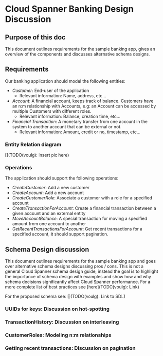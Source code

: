 # Cloud Spanner Banking Design Discussion

## Purpose of this doc
This document outlines requirements for the sample banking app, gives an
overview of the components and discusses alternative schema designs.

## Requirements

Our banking application should model the following entities:
- *Customer*: End-user of the application
  - Relevant information: Name, address, etc...
- *Account*: A financial account, keeps track of balance. Customers have an
  n:m relationship with Accounts, e.g: an Account can be accessed by multiple
  Customers with different roles.
  - Relevant information: Balance, creation time, etc...
- *Financial Transaction*: A monetary transfer from one account in the system
  to another account that can be external or not.
  - Relevant information: Amount, credit or no, timestamp, etc...

### Entity Relation diagram

[](TODO(voulg): Insert pic here)

### Operations
The application should support the following operations:
- *CreateCustomer*: Add a new customer
- *CreateAccount*: Add a new account
- *CreateCustomerRole*: Associate a customer with a role for a specified
  account
- *CreateTransactionForAccount*: Create a financial transaction between a given
  account and an external entity
- *MoveAccountBalance*: A special transaction for moving a specified amount from
  one account to another
- *GetRecentTransactionsForAccount*: Get recent transactions for a specified
  account, it should support pagination.

## Schema Design discussion



This document outlines requirements for the sample banking app and goes over
alternative schema designs discussing pros / cons.
This is not a general Cloud Spanner schema design guide, instead the goal
is to highlight the importance of schema design with examples and show how
and why schema decisions significantly affect Cloud Spanner performance.
For a more complete list of best practices see [here](TODO(voulg): Link)


For the proposed schema see:
[](TODO(voulg): Link to SDL)

### UUIDs for keys: Discussion on hot-spotting


### TransactionHistory: Discussion on interleaving

### CustomerRoles: Modeling n:m relationships

### Getting recent transactions: Discussion on pagination

